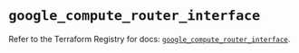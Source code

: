 # `google_compute_router_interface`

Refer to the Terraform Registry for docs: [`google_compute_router_interface`](https://registry.terraform.io/providers/hashicorp/google/5.43.0/docs/resources/compute_router_interface).
